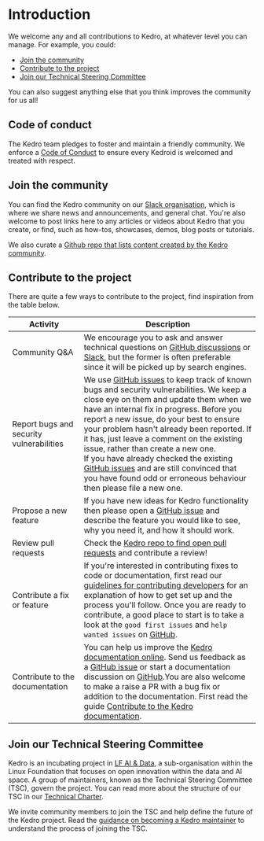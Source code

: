 # Introduction

We welcome any and all contributions to Kedro, at whatever level you can manage. For example, you could:

- [Join the community](#join-the-community-and-help-it-grow)
- [Contribute to the project](#contribute-to-the-project)
- [Join our Technical Steering Committee](#join-our-technical-steering-committee)


You can also suggest anything else that you think improves the community for us all!

## Code of conduct

The Kedro team pledges to foster and maintain a friendly community. We enforce a [Code of Conduct](./CODE_OF_CONDUCT.md) to ensure every Kedroid is welcomed and treated with respect.

## Join the community

You can find the Kedro community on our [Slack organisation](https://slack.kedro.org/), which is where we share news and announcements, and general chat. You're also welcome to post links here to any articles or videos about Kedro that you create, or find, such as how-tos, showcases, demos, blog posts or tutorials.

We also curate a [Github repo that lists content created by the Kedro community](https://github.com/kedro-org/awesome-kedro).

## Contribute to the project

There are quite a few ways to contribute to the project, find inspiration from the table below.

|Activity|Description|
|-|-|
|Community Q&A|We encourage you to ask and answer technical questions on [GitHub discussions](https://github.com/kedro-org/kedro/discussions) or [Slack](https://slack.kedro.org/), but the former is often preferable since it will be picked up by search engines.|
|Report bugs and security vulnerabilities |We use [GitHub issues](https://github.com/kedro-org/kedro/issues) to keep track of known bugs and security vulnerabilities. We keep a close eye on them and update them when we have an internal fix in progress. Before you report a new issue, do your best to ensure your problem hasn't already been reported. If it has, just leave a comment on the existing issue, rather than create a new one. <br /> If you have already checked the existing [GitHub issues](https://github.com/kedro-org/kedro/issues) and are still convinced that you have found odd or erroneous behaviour then please file a new one.|
|Propose a new feature|If you have new ideas for Kedro functionality then please open a [GitHub issue](https://github.com/kedro-org/kedro/issues) and describe the feature you would like to see, why you need it, and how it should work.|
|Review pull requests|Check the [Kedro repo to find open pull requests](https://github.com/kedro-org/kedro/pulls) and contribute a review!|
|Contribute a fix or feature|If you're interested in contributing fixes to code or documentation, first read our [guidelines for contributing developers](https://docs.kedro.org/en/stable/contribution/developer_contributor_guidelines.html) for an explanation of how to get set up and the process you'll follow.  Once you are ready to contribute, a good place to start is to take a look at the `good first issues` and `help wanted issues` on [GitHub](https://github.com/kedro-org/kedro/issues).|
|Contribute to the documentation|You can help us improve the [Kedro documentation online](https://docs.kedro.org/en/stable/). Send us feedback as a [GitHub issue](https://github.com/kedro-org/kedro/issues) or start a documentation discussion on [GitHub](https://github.com/kedro-org/kedro/discussions).You are also welcome to make a raise a PR with a bug fix or addition to the documentation. First read the guide [Contribute to the Kedro documentation](https://docs.kedro.org/en/stable/contribution/documentation_contributor_guidelines.html).


## Join our Technical Steering Committee

Kedro is an incubating project in [LF AI & Data](https://lfaidata.foundation/), a sub-organisation within the Linux
Foundation that focuses on open innovation within the data and AI space. A group of maintainers, known as the Technical Steering Committee (TSC), govern the project. You can read more about the structure of our TSC in our [Technical Charter](./kedro_technical_charter.pdf).

We invite community members to join the TSC and help define the future of the Kedro project. Read the [guidance on becoming a Kedro maintainer](https://docs.kedro.org/en/stable/contribution/technical_steering_committee.html) to understand the process of joining the TSC.
